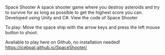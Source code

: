 Space Shooter
A space shooter game where you destroy asteroids and try to survive for as long as possible to get the highest score you can. 
Developed using Unity and C#. View the code of Space Shooter 
 
To play:
Move the space ship with the arrow keys and press the left mouse button to shoot. 

Available to play here on Github, no installation needed! https://icebpal.github.io/SpaceShooter/
